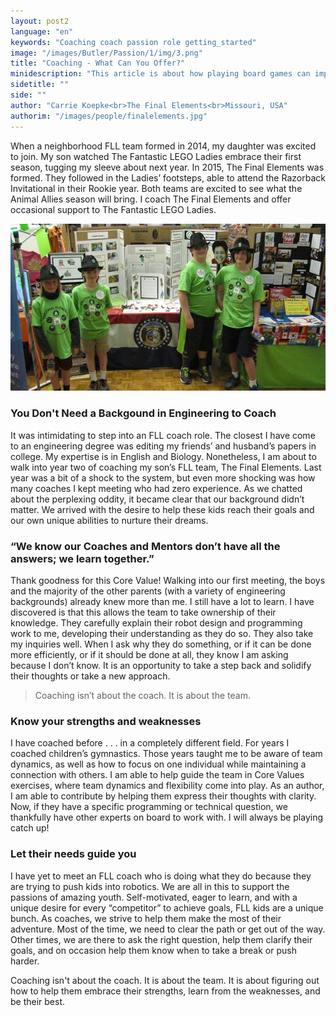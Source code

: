 ```yaml
---
layout: post2
language: "en"
keywords: "Coaching coach passion role getting_started"
image: "/images/Butler/Passion/1/img/3.png"
title: "Coaching - What Can You Offer?"
minidescription: "This article is about how playing board games can improve your teamwork skills."
sidetitle: ""
side: ""
author: "Carrie Koepke<br>The Final Elements<br>Missouri, USA"
authorim: "/images/people/finalelements.jpg"
---
```


When a neighborhood FLL team formed in 2014, my daughter was excited to join. My son watched The Fantastic LEGO Ladies embrace their first season, tugging my sleeve about next year. In 2015, The Final Elements was formed. They followed in the Ladies’ footsteps, able to attend the Razorback Invitational in their Rookie year. Both teams are excited to see what the Animal Allies season will bring. I coach The Final Elements and offer occasional support to The Fantastic LEGO Ladies.

![](/images/coachcorner/Finalelements.jpg)

### You Don't Need a Backgound in Engineering to Coach

It was intimidating to step into an FLL coach role. The closest I have come to an engineering degree was editing my friends’ and husband’s papers in college. My expertise is in English and Biology. Nonetheless, I am about to walk into year two of coaching my son’s FLL team, The Final Elements. Last year was a bit of a shock to the system, but even more shocking was how many coaches I kept meeting who had zero experience. As we chatted about the perplexing oddity, it became clear that our background didn’t matter. We arrived with the desire to help these kids reach their goals and our own unique abilities to nurture their dreams.

### “We know our Coaches and Mentors don’t have all the answers; we learn together.”

 Thank goodness for this Core Value! Walking into our first meeting, the boys and the majority of the other parents (with a variety of engineering backgrounds) already knew more than me. I still have a lot to learn. I have discovered is that this allows the team to take ownership of their knowledge. They carefully explain their robot design and programming work to me, developing their understanding as they do so. They also take my inquiries well. When I ask why they do something, or if it can be done more efficiently, or if it should be done at all, they know I am asking because I don’t know. It is an opportunity to take a step back and solidify their thoughts or take a new approach.

> Coaching isn’t about the coach. It is about the team.

### Know your strengths and weaknesses

I have coached before . . . in a completely different field. For years I coached children’s gymnastics. Those years taught me to be aware of team dynamics, as well as how to focus on one individual while maintaining a connection with others. I am able to help guide the team in Core Values exercises, where team dynamics and flexibility come into play. As an author, I am able to contribute by helping them express their thoughts with clarity. Now, if they have a specific programming or technical question, we thankfully have other experts on board to work with. I will always be playing catch up!

### Let their needs guide you

I have yet to meet an FLL coach who is doing what they do because they are trying to push kids into robotics. We are all in this to support the passions of amazing youth. Self-motivated, eager to learn, and with a unique desire for every “competitor” to achieve goals, FLL kids are a unique bunch. As coaches, we strive to help them make the most of their adventure. Most of the time, we need to clear the path or get out of the way. Other times, we are there to ask the right question, help them clarify their goals, and on occasion help them know when to take a break or push harder.

Coaching isn't about the coach. It is about the team. It is about figuring out how to help them embrace their strengths, learn from the weaknesses, and be their best.




